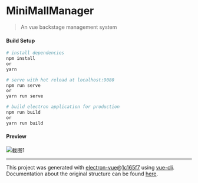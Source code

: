 # MiniMallManager

> An vue backstage management system

#### Build Setup

``` bash
# install dependencies
npm install
or
yarn

# serve with hot reload at localhost:9080
npm run serve
or
yarn run serve

# build electron application for production
npm run build
or
yarn run build
```

#### Preview
![截图1](http://o9kkuebr4.bkt.clouddn.com/FireShot%20Capture%20001%20-%20mini-mall-manager%20-%20http___localhost_8080_%23_goods_add.png?imageView/2/w/1280/q/100)

---

This project was generated with [electron-vue](https://github.com/SimulatedGREG/electron-vue)@[1c165f7](https://github.com/SimulatedGREG/electron-vue/tree/1c165f7c5e56edaf48be0fbb70838a1af26bb015) using [vue-cli](https://github.com/vuejs/vue-cli). Documentation about the original structure can be found [here](https://simulatedgreg.gitbooks.io/electron-vue/content/index.html).
